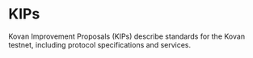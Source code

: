 # KIPs
Kovan Improvement Proposals (KIPs) describe standards for the Kovan testnet, including protocol specifications and services.
